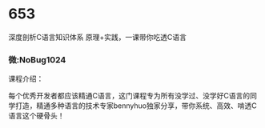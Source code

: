 # 653
深度剖析C语言知识体系 原理+实践，一课带你吃透C语言
### 微:NoBug1024 


课程介绍：

每个优秀开发者都应该精通C语言，这门课程专为所有没学过、没学好C语言的同学打造，精通多种语言的技术专家bennyhuo独家分享，带你系统、高效、啃透C语言这个硬骨头！
